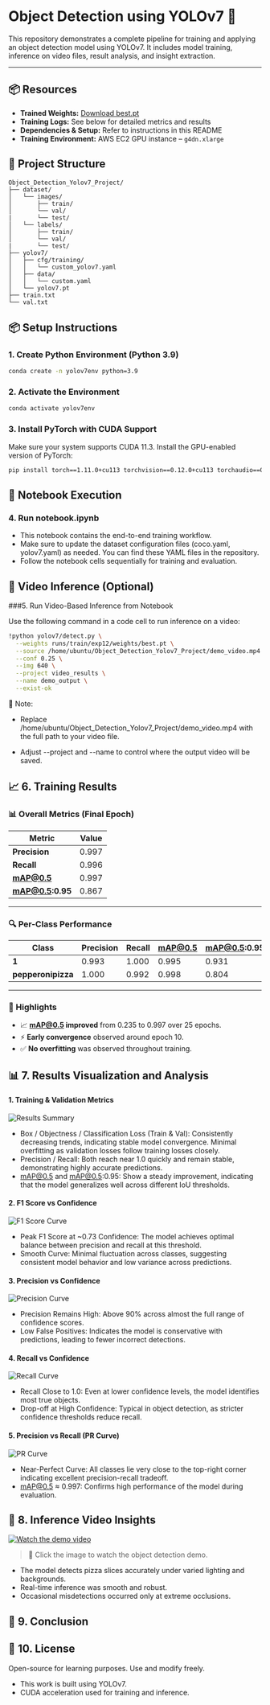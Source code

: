 # Object Detection using YOLOv7 🚀

This repository demonstrates a complete pipeline for training and applying an object detection model using YOLOv7. It includes model training, inference on video files, result analysis, and insight extraction.

---

## 📦 Resources

- **Trained Weights:** [Download best.pt](../../releases/latest)  
- **Training Logs:** See below for detailed metrics and results  
- **Dependencies & Setup:** Refer to instructions in this README  
- **Training Environment:** AWS EC2 GPU instance – `g4dn.xlarge`

## 📁 Project Structure
```
Object_Detection_Yolov7_Project/
├── dataset/
│   └── images/
│       ├── train/
│       └── val/
|       └── test/
│   └── labels/
│       ├── train/
│       └── val/
|       └── test/
├── yolov7/
│   ├── cfg/training/
│   │   └── custom_yolov7.yaml
│   ├── data/
│   │   └── custom.yaml
│   └── yolov7.pt
├── train.txt
└── val.txt
```

## 📦 Setup Instructions

### 1. Create Python Environment (Python 3.9)

```bash
conda create -n yolov7env python=3.9
```

### 2. Activate the Environment

```bash
conda activate yolov7env
```

### 3. Install PyTorch with CUDA Support

Make sure your system supports CUDA 11.3. Install the GPU-enabled version of PyTorch:
```bash
pip install torch==1.11.0+cu113 torchvision==0.12.0+cu113 torchaudio==0.11.0 --extra-index-url https://download.pytorch.org/whl/cu113
```

## 📓 Notebook Execution

### 4. Run notebook.ipynb
- This notebook contains the end-to-end training workflow.
- Make sure to update the dataset configuration files (coco.yaml, yolov7.yaml) as needed. You can find these YAML files in the repository.
- Follow the notebook cells sequentially for training and evaluation.

## 🎥 Video Inference (Optional)

###5. Run Video-Based Inference from Notebook

Use the following command in a code cell to run inference on a video:
```bash
!python yolov7/detect.py \
  --weights runs/train/exp12/weights/best.pt \
  --source /home/ubuntu/Object_Detection_Yolov7_Project/demo_video.mp4 \
  --conf 0.25 \
  --img 640 \
  --project video_results \
  --name demo_output \
  --exist-ok
```
🔁 Note:
- Replace /home/ubuntu/Object_Detection_Yolov7_Project/demo_video.mp4 with the full path to your video file.

- Adjust --project and --name to control where the output video will be saved.

## 📈 6. Training Results

### 📊 Overall Metrics (Final Epoch)

| Metric         | Value     |
|----------------|-----------|
| **Precision**  | 0.997     |
| **Recall**     | 0.996     |
| **mAP@0.5**    | 0.997     |
| **mAP@0.5:0.95** | 0.867   |

---

### 🔍 Per-Class Performance

| Class           | Precision | Recall | mAP@0.5 | mAP@0.5:0.95 |
|------------------|-----------|--------|---------|---------------|
| **1**             | 0.993     | 1.000  | 0.995   | 0.931         |
| **pepperonipizza**| 1.000     | 0.992  | 0.998   | 0.804         |

---

### 🧠 Highlights

- 📈 **mAP@0.5 improved** from 0.235 to 0.997 over 25 epochs.
- ⚡ **Early convergence** observed around epoch 10.
- ✅ **No overfitting** was observed throughout training.

## 📊 7. Results Visualization and Analysis

#### 1. Training & Validation Metrics

![Results Summary](./Results/results.png)
- Box / Objectness / Classification Loss (Train & Val): Consistently decreasing trends, indicating stable model convergence. Minimal overfitting as validation losses follow training losses closely.
- Precision / Recall: Both reach near 1.0 quickly and remain stable, demonstrating highly accurate predictions.
- mAP@0.5 and mAP@0.5:0.95: Show a steady improvement, indicating that the model generalizes well across different IoU thresholds.

#### 2. F1 Score vs Confidence

![F1 Score Curve](./Results/F1_curve.png)
- Peak F1 Score at ~0.73 Confidence: The model achieves optimal balance between precision and recall at this threshold.
- Smooth Curve: Minimal fluctuation across classes, suggesting consistent model behavior and low variance across predictions.

#### 3. Precision vs Confidence

![Precision Curve](./Results/P_curve.png)
- Precision Remains High: Above 90% across almost the full range of confidence scores.
- Low False Positives: Indicates the model is conservative with predictions, leading to fewer incorrect detections.

#### 4. Recall vs Confidence

![Recall Curve](./Results/R_curve.png)
- Recall Close to 1.0: Even at lower confidence levels, the model identifies most true objects.
- Drop-off at High Confidence: Typical in object detection, as stricter confidence thresholds reduce recall.

#### 5. Precision vs Recall (PR Curve)

![PR Curve](./Results/PR_curve.png)
- Near-Perfect Curve: All classes lie very close to the top-right corner indicating excellent precision-recall tradeoff.
- mAP@0.5 ≈ 0.997: Confirms high performance of the model during evaluation.

## 🔎 8. Inference Video Insights

[![Watch the demo video](https://raw.githubusercontent.com/Aashutoshh01/Yolov7_Object_Detection/main/Results/yolov7_thumbnail.png)](https://raw.githubusercontent.com/Aashutoshh01/Yolov7_Object_Detection/main/Results/demo.mp4)
> 📌 Click the image to watch the object detection demo.

- The model detects pizza slices accurately under varied lighting and backgrounds.
- Real-time inference was smooth and robust.
- Occasional misdetections occurred only at extreme occlusions.

## 🧠 9. Conclusion
## 📜 10. License

Open-source for learning purposes. Use and modify freely.
- This work is built using YOLOv7.
- CUDA acceleration used for training and inference.
